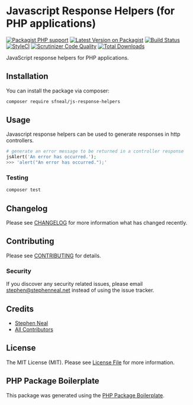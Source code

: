 # Javascript Response Helpers (for PHP applications)

[![Packagist PHP support](https://img.shields.io/packagist/php-v/sfneal/js-response-helpers)](https://packagist.org/packages/sfneal/js-response-helpers)
[![Latest Version on Packagist](https://img.shields.io/packagist/v/sfneal/js-response-helpers.svg?style=flat-square)](https://packagist.org/packages/sfneal/js-response-helpers)
[![Build Status](https://travis-ci.com/sfneal/js-response-helpers.svg?branch=master&style=flat-square)](https://travis-ci.com/sfneal/js-response-helpers)
[![StyleCI](https://github.styleci.io/repos/289045985/shield?branch=master)](https://github.styleci.io/repos/289045985?branch=master)
[![Scrutinizer Code Quality](https://scrutinizer-ci.com/g/sfneal/js-response-helpers/badges/quality-score.png?b=master)](https://scrutinizer-ci.com/g/sfneal/js-response-helpers/?branch=master)
[![Total Downloads](https://img.shields.io/packagist/dt/sfneal/js-response-helpers.svg?style=flat-square)](https://packagist.org/packages/sfneal/js-response-helpers)

JavaScript response helpers for PHP applications.

## Installation

You can install the package via composer:

```bash
composer require sfneal/js-response-helpers
```

## Usage

Javascript response helpers can be used to generate responses in http controllers.

``` php
# generate an error message to be returned in a controller response
jsAlert('An error has occurred.');
>>> 'alert("An error has occurred.");'
```

### Testing

``` bash
composer test
```

## Changelog

Please see [CHANGELOG](CHANGELOG.md) for more information what has changed recently.

## Contributing

Please see [CONTRIBUTING](CONTRIBUTING.md) for details.

### Security

If you discover any security related issues, please email stephen@stephenneal.net instead of using the issue tracker.

## Credits

- [Stephen Neal](https://github.com/sfneal)
- [All Contributors](../../contributors)

## License

The MIT License (MIT). Please see [License File](LICENSE.md) for more information.

## PHP Package Boilerplate

This package was generated using the [PHP Package Boilerplate](https://laravelpackageboilerplate.com).
